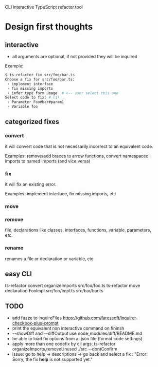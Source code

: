 CLI interactive TypeScript refactor tool

# Design first thoughts

## interactive

 * all arguments are optional, if not provided they will be inquired

Example:

```sh
$ ts-refactor fix src/foo/bar.ts
Choose a fix for src/foo/bar.ts:
 · implement interface
 · fix missing imports
 · infer type form usage  # <-- user select this one 
Select code to fix: # (1)
 · Parameter Foo#bar#param1
 · Variable foo

```


## categorized fixes

### convert

it will convert code that is not necessarily incorrect to an equivalent code. 

Examples: remove/add braces to arrow functions, convert namespaced imports to named imports (and vice versa)

### fix

it will fix an existing error. 

Examples: implement interface, fix missing imports, etc

### move

### remove 

file, declarations like classes, interfaces, functions, variable, parameters, etc. 

### rename

renames a file or declaration or variable, etc

## easy CLI

ts-refactor convert organizeImports src/foo/foo.ts
ts-refactor move declaration FooImpl src/foo/impl.ts src/bar/bar.ts


## TODO

 * add fuzze to inquireFiles https://github.com/faressoft/inquirer-checkbox-plus-prompt
 * print the equivalent non interactive command on fininsh
 * --showDiff and --diffOutput use node_modules/diff/README.md
 * be able to load fix optoins from a .json file (format code settings)
 * apply more than one codefix by cli args: ts-refactor organizeImports,removeUnused ./src --dontConfirm
 * issue: go to help -> descriptions -> go back and select a fix : "Error: Sorry, the fix __help__ is not supported yet."